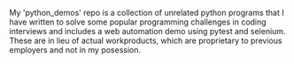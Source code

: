 My 'python_demos' repo is a collection of unrelated python programs that I have written to solve some popular programming challenges in coding interviews and includes a web automation demo using pytest and selenium. These are in lieu of actual workproducts, which are proprietary to previous employers and not in my posession.
